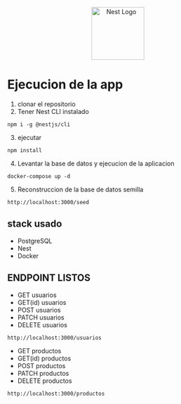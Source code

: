 <p align="center">
  <a href="http://nestjs.com/" target="blank"><img src="https://nestjs.com/img/logo-small.svg" width="120" alt="Nest Logo" /></a>
</p>

# Ejecucion de la app

1. clonar el repositorio
2. Tener Nest CLI instalado
```
npm i -g @nestjs/cli
```
3. ejecutar
```
npm install

```
4. Levantar la base de datos y ejecucion de la aplicacion
```
docker-compose up -d 
```
5. Reconstruccion de la base de datos semilla
```
http://localhost:3000/seed
```

## stack usado
* PostgreSQL
* Nest
* Docker
## ENDPOINT LISTOS
* GET usuarios
* GET(id) usuarios
* POST usuarios
* PATCH usuarios
* DELETE usuarios
```
http://localhost:3000/usuarios
```
* GET productos
* GET(id) productos
* POST productos
* PATCH productos
* DELETE productos
```
http://localhost:3000/productos
```
